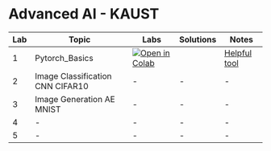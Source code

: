 # **Advanced AI - KAUST**  

| Lab | Topic | Labs | Solutions | Notes |
|------|-------------------------------|--------------------------------------------------------------------|------------|----------------------------------------------------------------|
| 1 | Pytorch_Basics | [![Open in Colab](https://colab.research.google.com/assets/colab-badge.svg)](https://colab.research.google.com/drive/1KW2CyLvvMhSmCTtRCD_XYBcrZBZxbs9m?usp=sharing) | <!-- [![Open in Colab](https://colab.research.google.com/assets/colab-badge.svg)](https://colab.research.google.com/drive/13lIAUfR65fF5_v-8yIiiZSUlAQRWoZjQ?usp=sharing) --> | [Helpful tool]([https://github.com/khalaf135/Lab1/blob/main/lab1.html](https://htmlpreview.github.io/?https://github.com/khalaf135/Lab1/blob/main/lab1.html)) |
| 2 | Image Classification CNN CIFAR10 | - | - | - |
| 3 | Image Generation AE MNIST | - | - | - |
| 4 | - | - | - | - |
| 5 | - | - | - | - |

